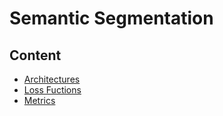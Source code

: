 # Semantic Segmentation

## Content

* [Architectures](#Architectures.md)
* [Loss Fuctions]()
* [Metrics]()